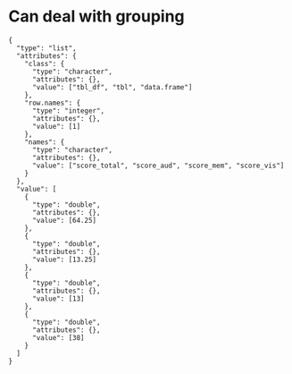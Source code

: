 # Can deal with grouping

    {
      "type": "list",
      "attributes": {
        "class": {
          "type": "character",
          "attributes": {},
          "value": ["tbl_df", "tbl", "data.frame"]
        },
        "row.names": {
          "type": "integer",
          "attributes": {},
          "value": [1]
        },
        "names": {
          "type": "character",
          "attributes": {},
          "value": ["score_total", "score_aud", "score_mem", "score_vis"]
        }
      },
      "value": [
        {
          "type": "double",
          "attributes": {},
          "value": [64.25]
        },
        {
          "type": "double",
          "attributes": {},
          "value": [13.25]
        },
        {
          "type": "double",
          "attributes": {},
          "value": [13]
        },
        {
          "type": "double",
          "attributes": {},
          "value": [38]
        }
      ]
    }


